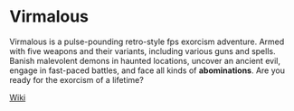 # Virmalous

Virmalous is a pulse-pounding retro-style fps exorcism adventure. Armed with five weapons and their variants, including various guns and spells. Banish malevolent demons in haunted locations, uncover an ancient evil, engage in fast-paced battles, and face all kinds of **abominations**. Are you ready for the exorcism of a lifetime?
  
[Wiki](https//:www.github/FKrizekk/virmalous/wiki)
